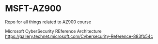 # MSFT-AZ900
Repo for all things related to AZ900 course


Microsoft CyberSecurity REference Architecture https://gallery.technet.microsoft.com/Cybersecurity-Reference-883fb54c
